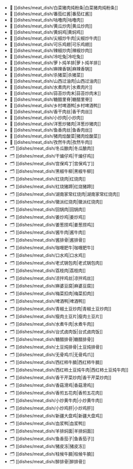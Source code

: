 
- 📄 [[dishes/meat_dish/白菜猪肉炖粉条|白菜猪肉炖粉条]]
- 📄 [[dishes/meat_dish/番茄红酱|番茄红酱]]
- 📄 [[dishes/meat_dish/咕噜肉|咕噜肉]]
- 📄 [[dishes/meat_dish/黄瓜炒肉|黄瓜炒肉]]
- 📄 [[dishes/meat_dish/黄焖鸡|黄焖鸡]]
- 📄 [[dishes/meat_dish/尖椒炒牛肉|尖椒炒牛肉]]
- 📄 [[dishes/meat_dish/可乐鸡翅|可乐鸡翅]]
- 📄 [[dishes/meat_dish/辣椒炒肉|辣椒炒肉]]
- 📄 [[dishes/meat_dish/冷吃兔|冷吃兔]]
- 📄 [[dishes/meat_dish/萝卜炖羊排|萝卜炖羊排]]
- 📄 [[dishes/meat_dish/麻辣香锅|麻辣香锅]]
- 📄 [[dishes/meat_dish/杀猪菜|杀猪菜]]
- 📄 [[dishes/meat_dish/山西过油肉|山西过油肉]]
- 📄 [[dishes/meat_dish/水煮肉片|水煮肉片]]
- 📄 [[dishes/meat_dish/蒜苔炒肉末|蒜苔炒肉末]]
- 📄 [[dishes/meat_dish/糖醋里脊|糖醋里脊]]
- 📄 [[dishes/meat_dish/乡村啤酒鸭|乡村啤酒鸭]]
- 📄 [[dishes/meat_dish/香干肉丝|香干肉丝]]
- 📄 [[dishes/meat_dish/小炒肉|小炒肉]]
- 📄 [[dishes/meat_dish/洋葱炒猪肉|洋葱炒猪肉]]
- 📄 [[dishes/meat_dish/鱼香肉丝|鱼香肉丝]]
- 📄 [[dishes/meat_dish/猪肉烩酸菜|猪肉烩酸菜]]
- 📄 [[dishes/meat_dish/孜然牛肉|孜然牛肉]]
- 🗂️ [[dishes/meat_dish/冬瓜酿肉|冬瓜酿肉]]
- 🗂️ [[dishes/meat_dish/干煸仔鸡|干煸仔鸡]]
- 🗂️ [[dishes/meat_dish/宫保鸡丁|宫保鸡丁]]
- 🗂️ [[dishes/meat_dish/黑椒牛柳|黑椒牛柳]]
- 🗂️ [[dishes/meat_dish/红烧肉|红烧肉]]
- 🗂️ [[dishes/meat_dish/红烧猪蹄|红烧猪蹄]]
- 🗂️ [[dishes/meat_dish/湖南家常红烧肉|湖南家常红烧肉]]
- 🗂️ [[dishes/meat_dish/徽派红烧肉|徽派红烧肉]]
- 🗂️ [[dishes/meat_dish/回锅肉|回锅肉]]
- 🗂️ [[dishes/meat_dish/姜炒鸡|姜炒鸡]]
- 🗂️ [[dishes/meat_dish/姜葱捞鸡|姜葱捞鸡]]
- 🗂️ [[dishes/meat_dish/酱牛肉|酱牛肉]]
- 🗂️ [[dishes/meat_dish/酱排骨|酱排骨]]
- 🗂️ [[dishes/meat_dish/咖喱肥牛|咖喱肥牛]]
- 🗂️ [[dishes/meat_dish/口水鸡|口水鸡]]
- 🗂️ [[dishes/meat_dish/老式锅包肉|老式锅包肉]]
- 🗂️ [[dishes/meat_dish/荔枝肉|荔枝肉]]
- 🗂️ [[dishes/meat_dish/凉拌鸡丝|凉拌鸡丝]]
- 🗂️ [[dishes/meat_dish/麻婆豆腐|麻婆豆腐]]
- 🗂️ [[dishes/meat_dish/梅菜扣肉|梅菜扣肉]]
- 🗂️ [[dishes/meat_dish/啤酒鸭|啤酒鸭]]
- 🗂️ [[dishes/meat_dish/青椒土豆炒肉|青椒土豆炒肉]]
- 🗂️ [[dishes/meat_dish/瘦肉土豆片|瘦肉土豆片]]
- 🗂️ [[dishes/meat_dish/水煮牛肉|水煮牛肉]]
- 🗂️ [[dishes/meat_dish/台式卤肉饭|台式卤肉饭]]
- 🗂️ [[dishes/meat_dish/糖醋排骨|糖醋排骨]]
- 🗂️ [[dishes/meat_dish/土豆炖排骨|土豆炖排骨]]
- 🗂️ [[dishes/meat_dish/无骨鸡爪|无骨鸡爪]]
- 🗂️ [[dishes/meat_dish/西红柿牛腩|西红柿牛腩]]
- 🗂️ [[dishes/meat_dish/西红柿土豆炖牛肉|西红柿土豆炖牛肉]]
- 🗂️ [[dishes/meat_dish/香干芹菜炒肉|香干芹菜炒肉]]
- 🗂️ [[dishes/meat_dish/香菇滑鸡|香菇滑鸡]]
- 🗂️ [[dishes/meat_dish/香煎五花肉|香煎五花肉]]
- 🗂️ [[dishes/meat_dish/小炒黄牛肉|小炒黄牛肉]]
- 🗂️ [[dishes/meat_dish/小炒鸡肝|小炒鸡肝]]
- 🗂️ [[dishes/meat_dish/新疆大盘鸡|新疆大盘鸡]]
- 🗂️ [[dishes/meat_dish/血浆鸭|血浆鸭]]
- 🗂️ [[dishes/meat_dish/羊排焖面|羊排焖面]]
- 🗂️ [[dishes/meat_dish/鱼香茄子|鱼香茄子]]
- 🗂️ [[dishes/meat_dish/猪皮冻|猪皮冻]]
- 🗂️ [[dishes/meat_dish/柱候牛腩|柱候牛腩]]
- 🗂️ [[dishes/meat_dish/醉排骨|醉排骨]]

